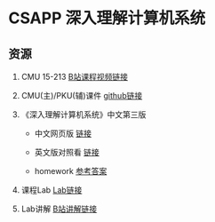 # CSAPP 深入理解计算机系统

## 资源

1. CMU 15-213 [B站课程视频链接](https://www.bilibili.com/video/BV1iW411d7hd?spm_id_from=333.999.0.0)

2. CMU(主)/PKU(辅)课件 [github链接](https://github.com/Halbmond/Introduction-to-Computer-Systems/tree/master/lesson)

3. 《深入理解计算机系统》中文第三版

   - 中文网页版 [链接](https://hansimov.gitbook.io/csapp/)

   - 英文版对照看 [链接](https://raw.githubusercontent.com/Sorosliu1029/CSAPP-Labs/master/Computer%20Systems%20A%20Programmers%20Perspective%20(3rd).pdf)

   - homework [参考答案](https://dreamanddead.github.io/CSAPP-3e-Solutions/)

4. 课程Lab [Lab链接](https://hansimov.gitbook.io/csapp/labs/labs-overview)

5. Lab讲解 [B站讲解链接](https://space.bilibili.com/479038960/channel/seriesdetail?sid=867739)


